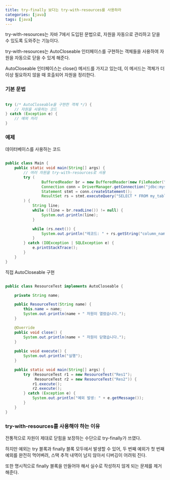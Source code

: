 ```yaml
---
title: try-finally 보다는 try-with-resources를 사용하라
categories: [java]
tags: [java]
---
```


try-with-resources는 자바 7에서 도입된 문법으로, 자원을 자동으로 관리하고 닫을 수 있도록 도와주는 기능이다.

try-with-resources는 AutoCloseable 인터페이스를 구현하는 객체들을 사용하여 자원을 자동으로 닫을 수 있게 해준다.

AutoCloseable 인터페이스는 close() 메서드를 가지고 있는데, 이 메서드는 객체가 더 이상 필요하지 않을 때 호출되어 자원을 정리한다.

### 기본 문법

```java

try (/* AutoCloseable을 구현한 객체 */) {
    // 자원을 사용하는 코드
} catch (Exception e) {
    // 예외 처리
}

```

### 예제

데이터베이스를 사용하는 코드

```java

public class Main {
    public static void main(String[] args) {
        // 여러 자원을 try-with-resources로 사용
        try (
                BufferedReader br = new BufferedReader(new FileReader("csv.txt"));
                Connection conn = DriverManager.getConnection("jdbc:mysql://localhost:3306/test", "user", "password");
                Statement stmt = conn.createStatement();
                ResultSet rs = stmt.executeQuery("SELECT * FROM my_table")
        ) {
            String line;
            while ((line = br.readLine()) != null) {
                System.out.println(line);
            }

            while (rs.next()) {
                System.out.println("레코드: " + rs.getString("column_name"));
            }
        } catch (IOException | SQLException e) {
            e.printStackTrace();
        }
    }
}

```

직접 AutoCloseable 구현

```java

public class ResourceTest implements AutoCloseable {

    private String name;

    public ResourceTest(String name) {
        this.name = name;
        System.out.println(name + " 자원이 열렸습니다.");
    }

    @Override
    public void close() {
        System.out.println(name + " 자원이 닫혔습니다.");
    }
    
    public void execute() {
        System.out.println("실행");
    }

    public static void main(String[] args) {
        try (ResourceTest r1 = new ResourceTest("Res1");
             ResourceTest r2 = new ResourceTest("Res2")) {
            r1.execute();
            r2.execute();
        } catch (Exception e) {
            System.out.println("예외 발생: " + e.getMessage());
        }
    }
}

```

### try-with-resources를 사용해야 하는 이유

전통적으로 자원이 제대로 닫힘을 보장하는 수단으로 try-finally가 쓰였다.

하지만 예외는 try 블록과 finally 블록 모두에서 발생할 수 있어, 두 번째 예외가 첫 번째 예외를 완전히 먹어벼려, 스택 추적 내역이 남지 않아서 디버깅이 어려워 진다.

또한 명시적으로 finally 블록을 만들어야 해서 실수로 작성하지 않게 되는 문제를 제거해준다.